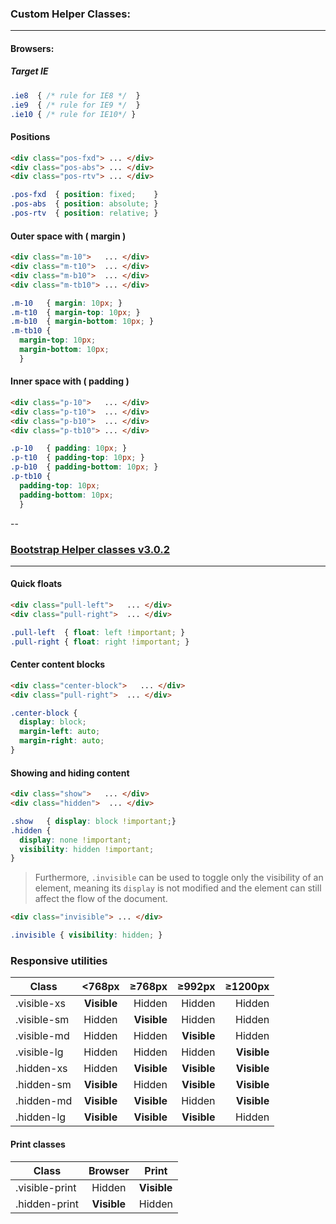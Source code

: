 ### Custom Helper Classes:
---

#### Browsers:
##### Target IE
```css
.ie8  { /* rule for IE8 */  }
.ie9  { /* rule for IE9 */  }
.ie10 { /* rule for IE10*/ }
```

#### Positions
```html
<div class="pos-fxd"> ... </div>
<div class="pos-abs"> ... </div>
<div class="pos-rtv"> ... </div>
```
```css
.pos-fxd  { position: fixed;    }
.pos-abs  { position: absolute; }
.pos-rtv  { position: relative; }
```

#### Outer space with ( margin )
```html
<div class="m-10">   ... </div>
<div class="m-t10">  ... </div>
<div class="m-b10">  ... </div>
<div class="m-tb10"> ... </div>
```
```css
.m-10   { margin: 10px; }
.m-t10  { margin-top: 10px; }
.m-b10  { margin-bottom: 10px; }
.m-tb10 { 
  margin-top: 10px; 
  margin-bottom: 10px; 
  }
```

#### Inner space with ( padding )
```html
<div class="p-10">   ... </div>
<div class="p-t10">  ... </div>
<div class="p-b10">  ... </div>
<div class="p-tb10"> ... </div>
```
```css
.p-10   { padding: 10px; }
.p-t10  { padding-top: 10px; }
.p-b10  { padding-bottom: 10px; }
.p-tb10 { 
  padding-top: 10px; 
  padding-bottom: 10px; 
  }
```

--
### [Bootstrap Helper classes v3.0.2](http://getbootstrap.com/css/#helper-classes)
---

#### Quick floats
```html
<div class="pull-left">   ... </div>
<div class="pull-right">  ... </div>
```
```css
.pull-left  { float: left !important; }
.pull-right { float: right !important; }
```

#### Center content blocks
```html
<div class="center-block">   ... </div>
<div class="pull-right">  ... </div>
```
```css
.center-block { 
  display: block; 
  margin-left: auto; 
  margin-right: auto; 
}
```

#### Showing and hiding content
```html
<div class="show">   ... </div>
<div class="hidden">  ... </div>
```
```css
.show   { display: block !important;}
.hidden { 
  display: none !important; 
  visibility: hidden !important; 
}
```

> Furthermore, `.invisible` can be used to toggle only the visibility of an element, meaning its `display` is not modified and the element can still affect the flow of the document.

```html
<div class="invisible"> ... </div>
```
```css
.invisible { visibility: hidden; }
```
### Responsive utilities

|  Class        | <768px      | ≥768px        | ≥992px       | ≥1200px     |
| --------------|:-----------:| -------------:| ------------:| -----------:|
| .visible-xs   | **Visible** |  Hidden       | Hidden       | Hidden      |
| .visible-sm   | Hidden      |  **Visible**  | Hidden       | Hidden      |
| .visible-md   | Hidden      |  Hidden       | **Visible**  | Hidden      |
| .visible-lg   | Hidden      |  Hidden       | Hidden       | **Visible** |
| .hidden-xs    | Hidden      |  **Visible**  | **Visible**  | **Visible** |
| .hidden-sm    | **Visible** |  Hidden       | **Visible**  | **Visible** |
| .hidden-md    | **Visible** |  **Visible**  | Hidden       | **Visible** |
| .hidden-lg    | **Visible** |  **Visible**  | **Visible**  | Hidden      |


#### Print classes
|  Class         | Browser     | Print       |
| ---------------|:-----------:| ------------|
| .visible-print | Hidden      | **Visible** |
| .hidden-print  | **Visible** | Hidden      |


